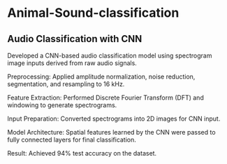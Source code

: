 # Animal-Sound-classification
## Audio Classification with CNN
Developed a CNN-based audio classification model using spectrogram image inputs derived from raw audio signals.

Preprocessing: Applied amplitude normalization, noise reduction, segmentation, and resampling to 16 kHz.

Feature Extraction: Performed Discrete Fourier Transform (DFT) and windowing to generate spectrograms.

Input Preparation: Converted spectrograms into 2D images for CNN input.

Model Architecture: Spatial features learned by the CNN were passed to fully connected layers for final classification.

Result: Achieved 94% test accuracy on the dataset.
